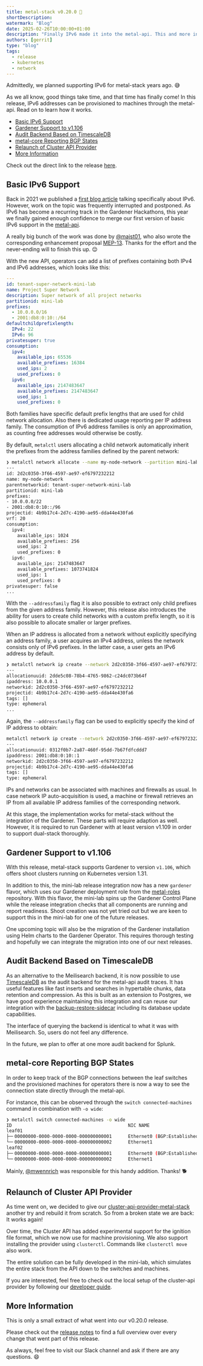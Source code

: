 ```yaml
---
title: metal-stack v0.20.0 💯
shortDescription:
watermark: "Blog"
date: 2025-02-26T10:00:00+01:00
description: "Finally IPv6 made it into the metal-api. This and more interesting features of the latest release can be read in this blog article."
authors: [gerrit]
type: "blog"
tags:
  - release
  - kubernetes
  - network
---
```


Admittedly, we planned supporting IPv6 for metal-stack years ago. 😅

As we all know, good things take time, and that time has finally come! In this release, IPv6 addresses can be provisioned to machines through the metal-api. Read on to learn how it works.

<!-- truncate -->

- [Basic IPv6 Support](#basic-ipv6-support)
- [Gardener Support to v1.106](#gardener-support-to-v1106)
- [Audit Backend Based on TimescaleDB](#audit-backend-based-on-timescaledb)
- [metal-core Reporting BGP States](#metal-core-reporting-bgp-states)
- [Relaunch of Cluster API Provider](#relaunch-of-cluster-api-provider)
- [More Information](#more-information)

Check out the direct link to the release [here](https://github.com/metal-stack/releases/releases/tag/v0.20.0).

## Basic IPv6 Support

Back in 2021 we published a [first blog article](https://metal-stack.io/blog/2021/02/ipv6-part1) talking specifically about IPv6. However, work on the topic was frequently interrupted and postponed. As IPv6 has become a recurring track in the Gardener Hackathons, this year we finally gained enough confidence to merge our first version of basic IPv6 support in the [metal-api](https://github.com/metal-stack/metal-api).

A really big bunch of the work was done by [@majst01](https://github.com/majst01), who also wrote the corresponding enhancement proposal [MEP-13](https://docs.metal-stack.io/dev/development/proposals/MEP13/README/). Thanks for the effort and the never-ending will to finish this up. 😌

With the new API, operators can add a list of prefixes containing both IPv4 and IPv6 addresses, which looks like this:

```yaml
---
id: tenant-super-network-mini-lab
name: Project Super Network
description: Super network of all project networks
partitionid: mini-lab
prefixes:
  - 10.0.0.0/16
  - 2001:db8:0:10::/64
defaultchildprefixlength:
  IPv4: 22
  IPv6: 96
privatesuper: true
consumption:
  ipv4:
    available_ips: 65536
    available_prefixes: 16384
    used_ips: 2
    used_prefixes: 0
  ipv6:
    available_ips: 2147483647
    available_prefixes: 2147483647
    used_ips: 1
    used_prefixes: 0
```

Both families have specific default prefix lengths that are used for child network allocation. Also there is dedicated usage reporting per IP address family. The consumption of IPv6 address families is only an approximation, as counting free addresses would otherwise be costly.

By default, `metalctl` users allocating a child network automatically inherit the prefixes from the address families defined by the parent network:

```bash
❯ metalctl network allocate --name my-node-network --partition mini-lab --project 4b9b17c4-2d7c-4190-ae95-dda44e430fa6
---
id: 2d2c0350-3f66-4597-ae97-ef6797232212
name: my-node-network
parentnetworkid: tenant-super-network-mini-lab
partitionid: mini-lab
prefixes:
- 10.0.0.0/22
- 2001:db8:0:10::/96
projectid: 4b9b17c4-2d7c-4190-ae95-dda44e430fa6
vrf: 20
consumption:
  ipv4:
    available_ips: 1024
    available_prefixes: 256
    used_ips: 2
    used_prefixes: 0
  ipv6:
    available_ips: 2147483647
    available_prefixes: 1073741824
    used_ips: 1
    used_prefixes: 0
privatesuper: false
...
```

With the `--addressfamily` flag it is also possible to extract only child prefixes from the given address family. However, this release also introduces the ability for users to create child networks with a custom prefix length, so it is also possible to allocate smaller or larger prefixes.

When an IP address is allocated from a network without explicitly specifying an address family, a user acquires an IPv4 address, unless the network consists only of IPv6 prefixes. In the latter case, a user gets an IPv6 address by default.

```bash
❯ metalctl network ip create --network 2d2c0350-3f66-4597-ae97-ef6797232212 --project 4b9b17c4-2d7c-4190-ae95-dda44e430fa6
---
allocationuuid: 2dde5c08-78b4-4765-9862-c24dc073b64f
ipaddress: 10.0.0.1
networkid: 2d2c0350-3f66-4597-ae97-ef6797232212
projectid: 4b9b17c4-2d7c-4190-ae95-dda44e430fa6
tags: []
type: ephemeral
...
```

Again, the `--addressfamily` flag can be used to explicitly specify the kind of IP address to obtain:

```bash
metalctl network ip create --network 2d2c0350-3f66-4597-ae97-ef6797232212 --project 4b9b17c4-2d7c-4190-ae95-dda44e430fa6 --addressfamily IPv6
---
allocationuuid: 0312f0b7-2a87-460f-95dd-7b67fdfcddd7
ipaddress: 2001:db8:0:10::1
networkid: 2d2c0350-3f66-4597-ae97-ef6797232212
projectid: 4b9b17c4-2d7c-4190-ae95-dda44e430fa6
tags: []
type: ephemeral
```

IPs and networks can be associated with machines and firewalls as usual. In case network IP auto-acquisition is used, a machine or firewall retrieves an IP from all available IP address families of the corresponding network.

At this stage, the implementation works for metal-stack without the integration of the Gardener. These parts will require adaption as well. However, it is required to run Gardener with at least version v1.109 in order to support dual-stack thoroughly.

## Gardener Support to v1.106

With this release, metal-stack supports Gardener to version `v1.106`, which offers shoot clusters running on Kubernetes version 1.31.

In addition to this, the mini-lab release integration now has a new `gardener` flavor, which uses our Gardener deployment role from the [metal-roles](https://github.com/metal-stack/metal-roles) repository. With this flavor, the mini-lab spins up the Gardener Control Plane while the release integration checks that all components are running and report readiness. Shoot creation was not yet tried out but we are keen to support this in the mini-lab for one of the future releases.

One upcoming topic will also be the migration of the Gardener installation using Helm charts to the Gardener Operator. This requires thorough testing and hopefully we can integrate the migration into one of our next releases.

## Audit Backend Based on TimescaleDB

As an alternative to the Meilisearch backend, it is now possible to use [TimescaleDB](https://www.timescale.com/) as the audit backend for the metal-api audit traces. It has useful features like fast inserts and searches in hypertable chunks, data retention and compression. As this is built as an extension to Postgres, we have good experience maintaining this integration and can reuse our integration with the [backup-restore-sidecar](https://github.com/metal-stack/backup-restore-sidecar) including its database update capabilities.

The interface of querying the backend is identical to what it was with Meilisearch. So, users do not feel any difference.

In the future, we plan to offer at one more audit backend for Splunk.

## metal-core Reporting BGP States

In order to keep track of the BGP connections between the leaf switches and the provisioned machines for operators there is now a way to see the connection state directly through the metal-api.

For instance, this can be observed through the `switch connected-machines` command in combination with `-o wide`:

```bash
❯ metalctl switch connected-machines -o wide
ID                                           NIC NAME                           IDENTIFIER   PARTITION   RACK        SIZE           HOSTNAME   PRODUCT SERIAL
leaf01                                                                                       mini-lab    test-rack
├─╴00000000-0000-0000-0000-000000000001      Ethernet0 (BGP:Established(54s))   Eth1/1       mini-lab    test-rack   v1-small-x86   test
└─╴00000000-0000-0000-0000-000000000002      Ethernet1                          Eth1/2       mini-lab    test-rack   v1-small-x86
leaf02                                                                                       mini-lab    test-rack
├─╴00000000-0000-0000-0000-000000000001      Ethernet0 (BGP:Established(58s))   Eth1/1       mini-lab    test-rack   v1-small-x86   test
└─╴00000000-0000-0000-0000-000000000002      Ethernet1                          Eth1/2       mini-lab    test-rack   v1-small-x86
```

Mainly, [@mwennrich](https://github.com/mwennrich) was responsible for this handy addition. Thanks! 🐕

## Relaunch of Cluster API Provider

As time went on, we decided to give our [cluster-api-provider-metal-stack](https://github.com/metal-stack/cluster-api-provider-metal-stack) another try and rebuild it from scratch. So from a broken state we are back: It works again!

Over time, the Cluster API has added experimental support for the ignition file format, which we now use for machine provisioning. We also support installing the provider using `clusterctl`. Commands like `clusterctl move` also work.

The entire solution can be fully developed in the mini-lab, which simulates the entire stack from the API down to the switches and machines.

If you are interested, feel free to check out the local setup of the cluster-api provider by following our [developer guide](https://github.com/metal-stack/cluster-api-provider-metal-stack/blob/main/DEVELOPMENT.md#getting-started-locally).

## More Information

This is only a small extract of what went into our v0.20.0 release.

Please check out the [release notes](https://github.com/metal-stack/releases/releases/tag/v0.20.0) to find a full overview over every change that went part of this release.

As always, feel free to visit our Slack channel and ask if there are any questions. 😄
